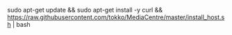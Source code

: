 sudo apt-get update && sudo apt-get install -y curl && https://raw.githubusercontent.com/tokko/MediaCentre/master/install_host.sh | bash <path till media>
